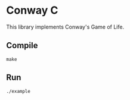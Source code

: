 # Conway C

This library implements Conway's Game of Life.

## Compile

```
make
```

## Run

```
./example
```
